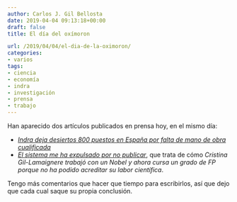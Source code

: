 ```yaml
---
author: Carlos J. Gil Bellosta
date: 2019-04-04 09:13:18+00:00
draft: false
title: El día del oxímoron

url: /2019/04/04/el-dia-de-la-oximoron/
categories:
- varios
tags:
- ciencia
- economía
- indra
- investigación
- prensa
- trabajo
---
```


Han aparecido dos artículos publicados en prensa hoy, en el mismo día:

* [_Indra deja desiertos 800 puestos en España por falta de mano de obra cualificada_](https://www.elconfidencial.com/empresas/2019-04-03/indra-gestamp-empleos-educacion-pimco-ec-bra_1920574/)
* [_El sistema me ha expulsado por no publicar_](https://elpais.com/sociedad/2019/04/01/actualidad/1554139853_402440.html), que trata de cómo _Cristina Gil-Lamaignere trabajó con un Nobel y ahora cursa un grado de FP porque no ha podido acreditar su labor científica_.

Tengo más comentarios que hacer que tiempo para escribirlos, así que dejo que cada cual saque su propia conclusión.